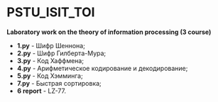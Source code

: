# PSTU_ISIT_TOI

**Laboratory work on the theory of information processing (3 course)**

* **1.py** - Шифр Шеннона;
* **2.py** - Шифр Гилберта-Мура;
* **3.py** - Код Хаффмена;
* **4.py** - Арифметическое кодирование и декодирование;
* **5.py** - Код Хэмминга;
* **7.py** - Быстрая сортировка;
* **6 report** - LZ-77.
